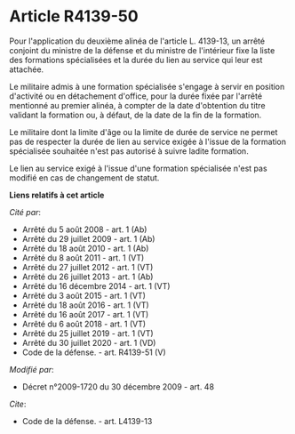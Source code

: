 # Article R4139-50

Pour l'application du deuxième alinéa de l'article L. 4139-13, un arrêté conjoint du ministre de la défense et du ministre de
l'intérieur fixe la liste des formations spécialisées et la durée du lien au service qui leur est attachée. 

Le militaire admis à une formation spécialisée s'engage à servir en position d'activité ou en détachement d'office, pour la
durée fixée par l'arrêté mentionné au premier alinéa, à compter de la date d'obtention du titre validant la formation ou, à
défaut, de la date de la fin de la formation. 

Le militaire dont la limite d'âge ou la limite de durée de service ne permet pas de respecter la durée de lien au service
exigée à l'issue de la formation spécialisée souhaitée n'est pas autorisé à suivre ladite formation. 

Le lien au service exigé à l'issue d'une formation spécialisée n'est pas modifié en cas de changement de statut.

**Liens relatifs à cet article**

_Cité par_:

  - Arrêté du 5 août 2008 - art. 1 (Ab)
  - Arrêté du 29 juillet 2009 - art. 1 (Ab)
  - Arrêté du 18 août 2010 - art. 1 (Ab)
  - Arrêté du 8 août 2011 - art. 1 (VT)
  - Arrêté du 27 juillet 2012 - art. 1 (VT)
  - Arrêté du 26 juillet 2013 - art. 1 (Ab)
  - Arrêté du 16 décembre 2014 - art. 1 (VT)
  - Arrêté du 3 août 2015 - art. 1 (VT)
  - Arrêté du 18 août 2016 - art. 1 (VT)
  - Arrêté du 16 août 2017 - art. 1 (VT)
  - Arrêté du 6 août 2018 - art. 1 (VT)
  - Arrêté du 25 juillet 2019 - art. 1 (VT)
  - Arrêté du 30 juillet 2020 - art. 1 (VD)
  - Code de la défense. - art. R4139-51 (V)

_Modifié par_:

  - Décret n°2009-1720 du 30 décembre 2009 - art. 48

_Cite_:

  - Code de la défense. - art. L4139-13
